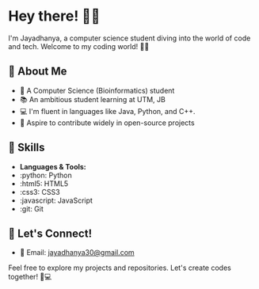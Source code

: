 
# Hey there! 💖✨

I'm Jayadhanya, a computer science student diving into the world of code and tech. Welcome to my coding world! 🌈🚀

## 🌟 About Me
- 🎀 A Computer Science (Bioinformatics) student
- 📚 An ambitious student learning at UTM, JB
- 💻 I'm fluent in languages like Java, Python, and C++.
- 🌟 Aspire to contribute widely in open-source projects

## 🌈 Skills
- **Languages & Tools:**
- :python: Python
- :html5: HTML5
- :css3: CSS3
- :javascript: JavaScript
- :git: Git

## 🌸 Let's Connect!
- 💌 Email: jayadhanya30@gmail.com

Feel free to explore my projects and repositories. Let's create codes together! 🌟💻

</br>
